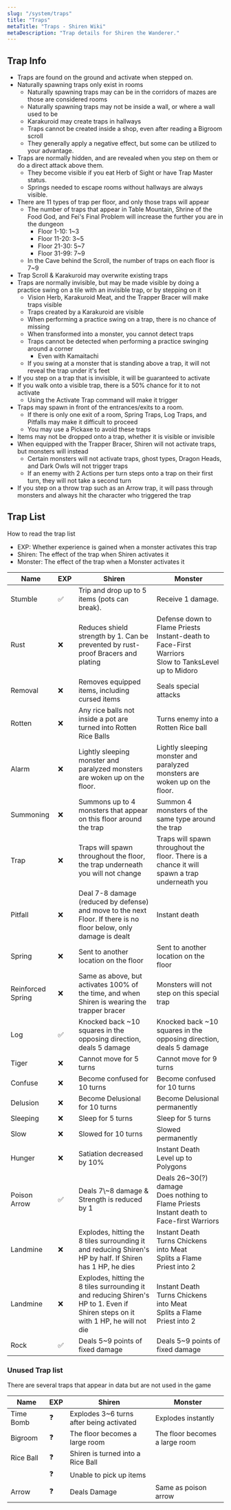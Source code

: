 ```yaml
---
slug: "/system/traps"
title: "Traps"
metaTitle: "Traps - Shiren Wiki"
metaDescription: "Trap details for Shiren the Wanderer."
---
```


## Trap Info

- Traps are found on the ground and activate when stepped on.
- Naturally spawning traps only exist in rooms
  - Naturally spawning traps may can be in the corridors of mazes are those are
    considered rooms
  - Naturally spawning traps may not be inside a wall, or where a wall used to be
  - Karakuroid may create traps in hallways
  - Traps cannot be created inside a shop, even after reading a Bigroom scroll
  - They generally apply a negative effect, but some can be utilized to your advantage.
- Traps are normally hidden, and are revealed when you step on them or do a direct
  attack above them.
  - They become visible if you eat Herb of Sight or have Trap Master status.
  - Springs needed to escape rooms without hallways are always visible.
  <!-- TODO: Confirm translation? Make sure this is understood -->
- There are 11 types of trap per floor, and only those traps will appear
  - The number of traps that appear in Table Mountain, Shrine of the Food God, and
    Fei's Final Problem will increase the further you are in the dungeon
    - Floor 1-10: 1~3
    - Floor 11-20: 3~5
    - Floor 21-30: 5~7
    - Floor 31-99: 7~9
  - In the Cave behind the Scroll, the number of traps on each floor is 7~9
- Trap Scroll & Karakuroid may overwrite existing traps
- Traps are normally invisible, but may be made visible by doing a practice swing
  on a tile with an invisible trap, or by stepping on it
  - Vision Herb, Karakuroid Meat, and the Trapper Bracer will make traps visible
  - Traps created by a Karakuroid are visible
  - When performing a practice swing on a trap, there is no chance of missing
  - When transformed into a monster, you cannot detect traps
  - Traps cannot be detected when performing a practice swinging around a corner
    - Even with Kamaitachi
  - If you swing at a monster that is standing above a trap, it will not reveal
    the trap under it's feet
- If you step on a trap that is invisible, it will be guaranteed to activate
- If you walk onto a visible trap, there is a 50% chance for it to not activate
  - Using the Activate Trap command will make it trigger
- Traps may spawn in front of the entrances/exits to a room.
  - If there is only one exit of a room, Spring Traps, Log Traps, and Pitfalls may
  make it difficult to proceed
  - You may use a Pickaxe to avoid these traps
- Items may not be dropped onto a trap, whether it is visible or invisible
- When equipped with the Trapper Bracer, Shiren will not activate traps, but monsters
  will instead
  - Certain monsters will not activate traps, ghost types, Dragon Heads, and Dark
    Owls will not trigger traps
  - If an enemy with 2 Actions per turn steps onto a trap on their first turn, they
    will not take a second turn
- If you step on a throw trap such as an Arrow trap, it will pass through monsters
  and always hit the character who triggered the trap

## Trap List

How to read the trap list

- EXP: Whether experience is gained when a monster activates this trap
- Shiren: The effect of the trap when Shiren activates it
- Monster: The effect of the trap when a Monster activates it

<!-- TODO: Confirm names of traps -->
<table class="trapTable">
  <thead>
    <tr>
      <th>Name</th>
      <th>EXP</th>
      <th>Shiren</th>
      <th>Monster</th>
    </tr>
  </thead>
  <tbody>
    <tr>
      <td>Stumble</td>
      <td>✅</td>
      <td>Trip and drop up to 5 items (pots can break).</td>
      <td>Receive 1 damage.</td>
    </tr>
    <tr>
      <td>Rust</td>
      <td>❌</td>
      <td>Reduces shield strength by 1. Can be prevented by
        rust-proof Bracers and plating</td>
      <td>
        Defense down to Flame Priests<br>
        Instant-death to Face-First Warriors<br>
        Slow to TanksLevel up to Midoro
      </td>
    </tr>
    <tr>
      <td>Removal</td>
      <td>❌</td>
      <td>Removes equipped items, including cursed items</td>
      <td>Seals special attacks</td>
    </tr>
    <tr>
      <td>Rotten</td>
      <td>❌</td>
      <td>Any rice balls not inside a pot are turned into
        Rotten Rice Balls</td>
      <td>Turns enemy into a Rotten Rice ball</td>
    </tr>
    <tr>
      <td>Alarm</td>
      <td>❌</td>
      <!-- TODO: define this status -->
      <td>Lightly sleeping monster and paralyzed monsters
        are woken up on the floor.</td>
      <td>Lightly sleeping monster and paralyzed monsters
        are woken up on the floor.</td>
    </tr>
    <tr>
      <td>Summoning</td>
      <td>❌</td>
      <td>Summons up to 4 monsters that appear on this floor
        around the trap</td>
      <td>Summon 4 monsters of the same type around the trap</td>
    </tr>
    <tr>
      <td>Trap</td>
      <td>❌</td>
      <td>Traps will spawn throughout the floor,
        the trap underneath you will not change</td>
      <td>Traps will spawn throughout the floor.
        There is a chance it will spawn a trap underneath you</td>
    </tr>
    <tr>
      <td>Pitfall</td>
      <td>❌</td>
      <td>Deal 7-8 damage (reduced by defense) and move to
        the next Floor.
        If there is no floor below, only damage is dealt</td>
      <td>Instant death</td>
    </tr>
    <tr>
      <td>Spring</td>
      <td>❌</td>
      <td>Sent to another location on the floor</td>
      <td>Sent to another location on the floor</td>
    </tr>
    <tr>
      <td>Reinforced Spring</td>
      <td>❌</td>
      <td>Same as above, but activates 100% of the time,
        and when Shiren is wearing the trapper bracer</td>
      <td>Monsters will not step on this special trap</td>
    </tr>
    <tr>
      <td>Log</td>
      <td>✅</td>
      <td>Knocked back ~10 squares in the opposing direction,
        deals 5 damage</td>
      <td>Knocked back ~10 squares in the opposing direction,
        deals 5 damage</td>
    </tr>
    <tr>
      <td>Tiger</td>
      <td>❌</td>
      <td>Cannot move for 5 turns</td>
      <td>Cannot move for 9 turns</td>
    </tr>
    <tr>
      <td>Confuse</td>
      <td>❌</td>
      <td>Become confused for 10 turns</td>
      <td>Become confused for 10 turns</td>
    </tr>
    <tr>
      <td>Delusion</td>
      <td>❌</td>
      <td>Become Delusional for 10 turns</td>
      <td>Become Delusional permanently</td>
    </tr>
    <tr>
      <td>Sleeping</td>
      <td>❌</td>
      <td>Sleep for 5 turns</td>
      <td>Sleep for 5 turns</td>
    </tr>
    <tr>
      <td>Slow</td>
      <td>❌</td>
      <td>Slowed for 10 turns</td>
      <td>Slowed permanently</td>
    </tr>
      <tr>
      <td>Hunger</td>
      <td>❌</td>
      <td>Satiation decreased by 10%</td>
      <td>
        Instant Death<br>
        Level up to Polygons
      </td>
    </tr>
      <tr>
      <td>Poison Arrow</td>
      <td>✅</td>
      <td>Deals 7\~8 damage & Strength is reduced by 1</td>
      <td>
        Deals 26~30(?) damage<br>
        Does nothing to Flame Priests<br>
        Instant death to Face-first Warriors
      </td>
    </tr>
      <tr>
      <td>Landmine</td>
      <td>❌</td>
      <td>
        Explodes, hitting the 8 tiles surrounding it and
        reducing Shiren's HP by half. If Shiren has 1 HP,
        he dies
      </td>
      <td>
        Instant Death<br>
        Turns Chickens into Meat<br>
        Splits a Flame Priest into 2
      </td>
    </tr>
      <tr>
      <td>Landmine</td>
      <td>❌</td>
      <td>Explodes, hitting the 8 tiles surrounding it and
        reducing Shiren's HP to 1. Even if Shiren steps on
        it with 1 HP, he will not die</td>
      <td>
        Instant Death<br>
        Turns Chickens into Meat<br>
        Splits a Flame Priest into 2
      </td>
    </tr>
      <tr>
      <td>Rock</td>
      <td>✅</td>
      <td>Deals 5~9 points of fixed damage</td>
      <td>Deals 5~9 points of fixed damage</td>
    </tr>
  </tbody>
</table>

### Unused Trap list

There are several traps that appear in data but are not used in the game

<table class="trapTable">
  <thead>
    <tr>
      <th>Name</th>
      <th>EXP</th>
      <th>Shiren</th>
      <th>Monster</th>
    </tr>
  </thead>
  <tbody>
    <tr>
      <td>Time Bomb</td>
      <td>❓</td>
      <td>Explodes 3~6 turns after being activated</td>
      <td>Explodes instantly</td>
    </tr>
      <tr>
      <td>Bigroom</td>
      <td>❓</td>
      <td>The floor becomes a large room</td>
      <td>The floor becomes a large room</td>
    </tr>
      <tr>
      <td>Rice Ball</td>
      <td>❓</td>
      <td>Shiren is turned into a Rice Ball</td>
      <td></td>
    </tr>
      <tr>
      <td></td>
      <td>❓</td>
      <td>Unable to pick up items</td>
      <td></td>
    </tr>
      <tr>
      <td>Arrow</td>
      <td>❓</td>
      <td>Deals Damage</td>
      <td>Same as poison arrow</td>
    </tr>
  </tbody>
</table>
